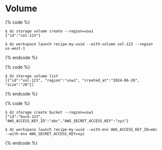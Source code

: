 # Volume

{% code %}
```
$ dz storage volume create --region=usw1
{"id":"vol-123"}

$ dz workspace launch recipe-my-uuid --with-volume vol-123 --region us-west-1
```
{% endcode %}

{% code %}
```
$ dz storage volume list
[{"id":"vol-123", "region":"usw1", "created_at":"2024-06-26", "size":"20"}]
```
{% endcode %}

{% code %}
```
$ dz storage create bucket --region=usw1
{"id":"buck-123", "AWS_ACCESS_KEY_ID":"abc","AWS_SECRET_ACCESS_KEY":"xyz"}

$ dz workspace launch recipe-my-uuid --with-env AWS_ACCESS_KEY_ID=abc --with-env AWS_SECRET_ACCESS_KEY=xyz
```
{% endcode %}

